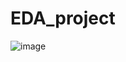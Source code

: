 # EDA_project
![image](https://github.com/hyunwoopark0/EDA_project/assets/144861873/4b096b2c-88a4-425d-ac98-c9ba8eb192c2)
